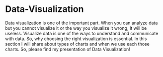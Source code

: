 # Data-Visualization

Data visualization is one of the important part. When you can analyze data but you cannot visualize it or the way you visualize it wrong, It will be useless. Visualize data is one of the ways to understand and communicate with data. So, why choosing the right visualization is essential. 
In this section I will share about types of charts and when we use each those charts. 
So, please find my presentation of Data Visualization!
